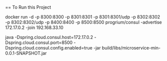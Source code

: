 


== To Run this Project

docker run -d -p 8300:8300 -p 8301:8301 -p 8301:8301/udp -p 8302:8302 -p 8302:8302/udp -p 8400:8400 -p 8500:8500 progrium/consul -advertise 172.17.0.2 -join 192.168.33.10

java -Dspring.cloud.consul.host=172.17.0.2 -Dspring.cloud.consul.port=8500 -Dspring.cloud.consul.config.enabled=true  -jar build/libs/microservice-min-0.0.1-SNAPSHOT.jar

